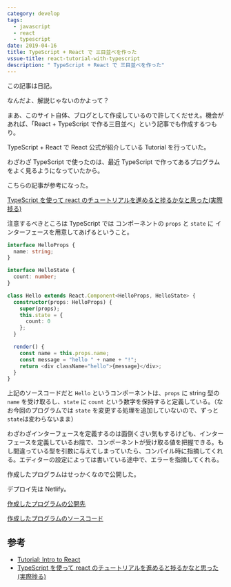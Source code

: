 ```yaml
---
category: develop
tags:
  - javascript
  - react
  - typescript
date: 2019-04-16
title: TypeScript + React で 三目並べを作った
vssue-title: react-tutorial-with-typescript
description: " TypeScript + React で 三目並べを作った"
---
```


この記事は日記。

なんだよ、解説じゃないのかよって？

まあ、このサイト自体、ブログとして作成しているので許してくだせえ。機会があれば、「React + TypeScript で作る三目並べ」という記事でも作成するつもり。

TypeScript + React で React 公式が紹介している Tutorial を行っていた。

わざわざ TypeScript で使ったのは、最近 TypeScript で作ってあるプログラムをよく見るようになっていたから。

こちらの記事が参考になった。

[TypeScript を使って react のチュートリアルを進めると捗るかなと思った(実際捗る)](https://qiita.com/m0a/items/d723259cdeebe382b5f6#%E6%89%8B%E7%95%AA%E3%81%AE%E5%87%A6%E7%90%86)

注意するべきところは TypeScript では コンポーネントの `props` と `state` に インターフェースを用意してあげるということ。

```typescript
interface HelloProps {
  name: string;
}

interface HelloState {
  count: number;
}

class Hello extends React.Component<HelloProps, HelloState> {
  constructor(props: HelloProps) {
    super(props);
    this.state = {
      count: 0
    };
  }

  render() {
    const name = this.props.name;
    const message = "hello " + name + "!";
    return <div className="hello">{message}</div>;
  }
}
```

上記のソースコードだと `Hello` というコンポーネントは、`props` に string 型の`name` を受け取るし、`state` に `count` という数字を保持すると定義している。（なお今回のプログラムでは `state` を変更する処理を追加していないので、ずっと`state`は変わらないまま）

わざわざインターフェースを定義するのは面倒くさい気もするけども、インターフェースを定義しているお陰で、コンポーネントが受け取る値を把握できる。もし間違っている型を引数に与えてしまっていたら、コンパイル時に指摘してくれる。エディターの設定によっては書いている途中で、エラーを指摘してくれる。

作成したプログラムはせっかくなので公開した。

デプロイ先は Netlify。

[作成したプログラムの公開先](https://hopeful-hermann-a2868c.netlify.com/)

[作成したプログラムのソースコード](https://github.com/Ouvill/react-tutorial)

## 参考

- [Tutorial: Intro to React](https://reactjs.org/tutorial/tutorial.html)
- [TypeScript を使って react のチュートリアルを進めると捗るかなと思った(実際捗る)](https://qiita.com/m0a/items/d723259cdeebe382b5f6#%E6%89%8B%E7%95%AA%E3%81%AE%E5%87%A6%E7%90%86)
